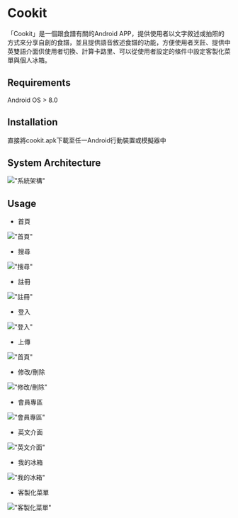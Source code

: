 # Cookit

「Cookit」是一個跟食譜有關的Android APP，提供使用者以文字敘述或拍照的方式來分享自創的食譜，並且提供語音敘述食譜的功能，方便使用者烹飪、提供中英雙語介面供使用者切換、計算卡路里、可以從使用者設定的條件中設定客製化菜單與個人冰箱。

## Requirements

Android OS > 8.0

## Installation

直接將cookit.apk下載至任一Android行動裝置或模擬器中

## System Architecture

!["系統架構"](https://github.com/yubinho/android-recipe-app-cookit-/blob/main/Screenshots/Architecture.png)

## Usage

* 首頁
  
!["首頁"](https://github.com/yubinho/android-recipe-app-cookit-/blob/main/Screenshots/Main.PNG)

* 搜尋
  
!["搜尋"](https://github.com/yubinho/android-recipe-app-cookit-/blob/main/Screenshots/Search.PNG)

* 註冊
  
!["註冊"](https://github.com/yubinho/android-recipe-app-cookit-/blob/main/Screenshots/reg.PNG)

* 登入
  
!["登入"](https://github.com/yubinho/android-recipe-app-cookit-/blob/main/Screenshots/login.PNG)

* 上傳
  
!["首頁"](https://github.com/yubinho/android-recipe-app-cookit-/blob/main/Screenshots/Upload.PNG)

* 修改/刪除
  
!["修改/刪除"](https://github.com/yubinho/android-recipe-app-cookit-/blob/main/Screenshots/Update.PNG)

* 會員專區
  
!["會員專區"](https://github.com/yubinho/android-recipe-app-cookit-/blob/main/Screenshots/Manage.PNG)

* 英文介面
  
!["英文介面"](https://github.com/yubinho/android-recipe-app-cookit-/blob/main/Screenshots/lang.png)

* 我的冰箱
  
!["我的冰箱"](https://github.com/yubinho/android-recipe-app-cookit-/blob/main/Screenshots/fridge.PNG)

* 客製化菜單
  
!["客製化菜單"](https://github.com/yubinho/android-recipe-app-cookit-/blob/main/Screenshots/customized.PNG)
